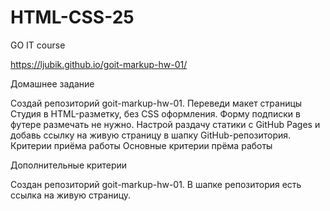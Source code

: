 # HTML-CSS-25

GO IT course

https://ljubik.github.io/goit-markup-hw-01/

Домашнее задание

Создай репозиторий goit-markup-hw-01.
Переведи макет страницы Студия в HTML-разметку, без CSS оформления. Форму подписки в футере размечать не нужно.
Настрой раздачу статики с GitHub Pages и добавь ссылку на живую страницу в шапку GitHub-репозитория.
Критерии приёма работы
Основные критерии прёма работы

Дополнительные критерии

Создан репозиторий goit-markup-hw-01.
В шапке репозитория есть ссылка на живую страницу.
